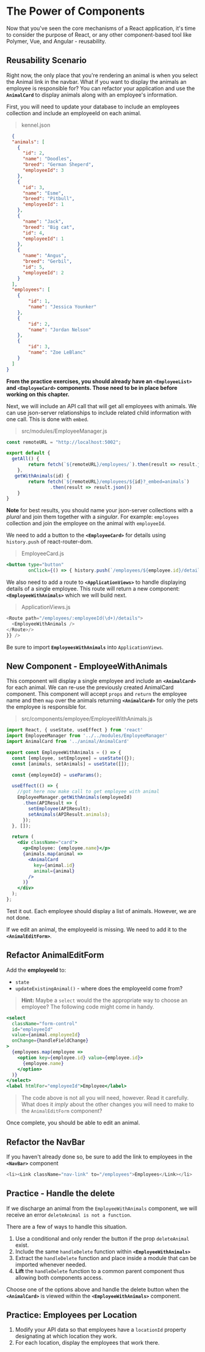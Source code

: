 # The Power of Components

Now that you've seen the core mechanisms of a React application, it's time to consider the purpose of React, or any other component-based tool like Polymer, Vue, and Angular - reusability.

## Reusability Scenario

Right now, the only place that you're rendering an animal is when you select the Animal link in the navbar. What if you want to display the animals an employee is responsible for? You can refactor your application and use the **`AnimalCard`** to display animals along with an employee's information.

First, you will need to update your database to include an employees collection and include an employeeId on each animal.

> kennel.json

```json
  {
  "animals": [
    {
      "id": 2,
      "name": "Doodles",
      "breed": "German Sheperd",
      "employeeId": 3
    },
    {
      "id": 3,
      "name": "Esme",
      "breed": "Pitbull",
      "employeeId": 1
    },
    {
      "name": "Jack",
      "breed": "Big cat",
      "id": 4,
      "employeeId": 1
    },
    {
      "name": "Angus",
      "breed": "Gerbil",
      "id": 5,
      "employeeId": 2
    }
  ],
  "employees": [
    {
        "id": 1,
        "name": "Jessica Younker"
    },
    {
        "id": 2,
        "name": "Jordan Nelson"
    },
    {
        "id": 3,
        "name": "Zoe LeBlanc"
    }
  ]
}
```

**From the practice exercises, you should already have an `<EmployeeList>` and `<EmployeeCard>` components. Those need to be in place before working on this chapter.**

Next, we will include an API call that will get all employees with animals. We can use json-server relationships to include related child information with one call. This is done with `embed`.

> src/modules/EmployeeManager.js

```js
const remoteURL = "http://localhost:5002";

export default {
  getAll() {
        return fetch(`${remoteURL}/employees/`).then(result => result.json())
    },
   getWithAnimals(id) {
        return fetch(`${remoteURL}/employees/${id}?_embed=animals`)
                .then(result => result.json())
    }
}

```

**Note** for best results, you should name your json-server collections with a *plural* and join them together with a *singular*. For example: `employees` collection and join the employee on the animal with `employeeId`.

We need to add a button to the **`<EmployeeCard>`** for details using `history.push` of react-router-dom.

> EmployeeCard.js

```jsx
<button type="button"
        onClick={() => { history.push(`/employees/${employee.id}/details`) }}>Details</button>
```

We also need to add a route to **`<ApplicationViews>`** to handle displaying details of a single employee. This route will return a new component: **`<EmployeeWithAnimals>`** which we will build next.

> ApplicationViews.js

```js
<Route path="/employees/:employeeId(\d+)/details">
  <EmployeeWithAnimals />
</Route>/>
}} />

```
Be sure to import **`EmployeesWithAnimals`** into `ApplicationViews`.

## New Component - EmployeeWithAnimals

This component will display a single employee and include an **`<AnimalCard>`** for each animal. We can re-use the previously created AnimalCard component. This component will accept `props` and `return` the employee name and then `map` over the animals returning **`<AnimalCard>`** for only the pets the employee is responsible for.

> src/components/employee/EmployeeWithAnimals.js

```jsx
import React, { useState, useEffect } from 'react'
import EmployeeManager from '../../modules/EmployeeManager'
import AnimalCard from '../animal/AnimalCard'

export const EmployeeWithAnimals = () => {
  const [employee, setEmployee] = useState({});
  const [animals, setAnimals] = useState([]);

  const {employeeId} = useParams();

  useEffect(() => {
    //got here now make call to get employee with animal
    EmployeeManager.getWithAnimals(employeeId)
      .then(APIResult => {
        setEmployee(APIResult);
        setAnimals(APIResult.animals);
      });
  }, []);

  return (
    <div className="card">
      <p>Employee: {employee.name}</p>
      {animals.map(animal =>
        <AnimalCard
          key={animal.id}
          animal={animal}
        />
      )}
    </div>
  );
};

```

Test it out. Each employee should display a list of animals. However, we are not done.

If we edit an animal, the employeeId is missing. We need to add it to the **`<AnimalEditForm>`**.

## Refactor AnimalEditForm

Add the **employeeId** to:

* `state`
* `updateExistingAnimal()` - where does the employeeId come from?

> **Hint:** Maybe a `select` would the the appropriate way to choose an employee?
> The following code might come in handy.

```jsx
<select
  className="form-control"
  id="employeeId"
  value={animal.employeeId}
  onChange={handleFieldChange}
>
  {employees.map(employee =>
    <option key={employee.id} value={employee.id}>
      {employee.name}
    </option>
  )}
</select>
<label htmlFor="employeeId">Employee</label>
```

> The code above is not all you will need, however. Read it carefully. What does it _imply_ about the other changes you will need to make to the `AnimalEditForm` component?

Once complete, you should be able to edit an animal.

## Refactor the NavBar

If you haven't already done so, be sure to add the link to employees in the **`<NavBar>`** component

```js
<li><Link className="nav-link" to="/employees">Employees</Link></li>
```

## Practice - Handle the delete

If we discharge an animal from the `EmployeeWithAnimals` component, we will receive an error `deleteAnimal is not a function`.

There are a few of ways to handle this situation.

1. Use a conditional and only render the button if the prop `deleteAnimal` exist.
1. Include the same `handleDelete` function within **`<EmployeeWithAnimals>`**
1. Extract the `handleDelete` function and place inside a module that can be imported whenever needed.
1. **Lift** the `handleDelete` function to a common parent component thus allowing both components access.

Choose one of the options above and handle the delete button when the **`<AnimalCard>`** is viewed within the **`<EmployeeWithAnimals>`** component.

## Practice: Employees per Location

1. Modify your API data so that employees have a `locationId` property designating at which location they work.
1. For each location, display the employees that work there.
